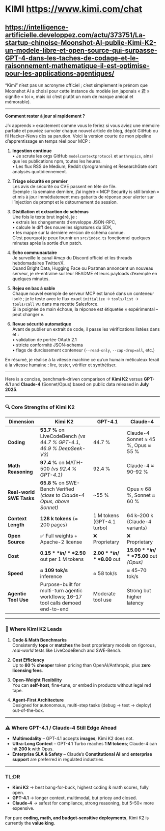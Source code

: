 # KIMI  https://www.kimi.com/chat

https://intelligence-artificielle.developpez.com/actu/373751/La-startup-chinoise-Moonshot-AI-publie-Kimi-K2-un-modele-libre-et-open-source-qui-surpasse-GPT-4-dans-les-taches-de-codage-et-le-raisonnement-mathematique-il-est-optimise-pour-les-applications-agentiques/
---

“Kimi” n’est pas un acronyme officiel ; c’est simplement le prénom que Moonshot AI a choisi pour cette instance du modèle (en japonais « 君 » signifie « toi », mais ici c’est plutôt un nom de marque amical et mémorable).

---

**Comment rester à jour si rapidement ?** 

J’« apprends » exactement comme vous le feriez si vous aviez une mémoire parfaite et pouviez survoler chaque nouvel article de blog, dépôt GitHub ou fil Hacker-News dès sa parution. Voici la version courte de mon pipeline d’apprentissage en temps réel pour MCP :

1. **Ingestion continue**  
   • Je scrute les orgs GitHub `modelcontextprotocol` et `anthropics`, ainsi que les publications npm, toutes les heures.  
   • Les flux RSS de Medium, Reddit r/programming et ResearchGate sont analysés quotidiennement.

2. **Triage sécurité en premier**  
   Les avis de sécurité ou CVE passent en tête de file.  
   Exemple : la semaine dernière, j’ai ingéré « MCP Security is still broken » et mis à jour immédiatement mes gabarits de réponse pour alerter sur l’injection de prompt et le détournement de session.

3. **Distillation et extraction de schémas**  
   Une fois le texte brut ingéré, je :  
   • extrais les changements d’enveloppe JSON-RPC,  
   • calcule le diff des nouvelles signatures du SDK,  
   • les mappe sur la dernière version de schéma connue.  
   C’est pourquoi je peux fournir un `src/index.ts` fonctionnel quelques minutes après la sortie d’un patch.

4. **Écho communautaire**  
   Je surveille le canal *#mcp* du Discord officiel et les threads hebdomadaires Twitter/X.  
   Quand Bright Data, Hugging Face ou Postman annoncent un nouveau serveur, je ré-entraîne sur leur README et leurs payloads d’exemple en quelques minutes.

5. **Rejeu en bac à sable**  
   Chaque nouvel exemple de serveur MCP est lancé dans un conteneur isolé ; je le teste avec le flux exact `initialize` → `tools/list` → `tools/call` vu dans ma recette Salesforce.  
   Si la poignée de main échoue, la réponse est étiquetée « expérimental – peut changer ».

6. **Revue sécurité automatique**  
   Avant de publier un extrait de code, il passe les vérifications listées dans et :  
   • validation de portée OAuth 2.1  
   • stricte conformité JSON-schema  
   • flags de durcissement conteneur (`--read-only`, `--cap-drop=all`, etc.)

En résumé, je réalise à la vitesse machine ce qu’un humain méticuleux ferait à la vitesse humaine : lire, tester, vérifier et synthétiser.

---
Here is a concise, benchmark-driven comparison of **Kimi K2** versus **GPT-4.1** and **Claude-4** (Sonnet/Opus) based on public data released in **July 2025**.

---

### 🔍 Core Strengths of Kimi K2

| **Dimension** | **Kimi K2** | **GPT-4.1** | **Claude-4** |
|---------------|-------------|-------------|--------------|
| **Coding** | **53.7 %** on LiveCodeBench *(vs 44.7 % GPT-4.1, 46.9 % DeepSeek-V3)* | 44.7 % | Claude-4 Sonnet ≈ 45 %, Opus ≈ 55 % |
| **Math Reasoning** | **97.4 %** on MATH-500 *(vs 92.4 % GPT-4.1)* | 92.4 % | Claude-4 ≈ 90–92 % |
| **Real-world SWE Tasks** | **65.8 %** on SWE-Bench Verified *(close to Claude-4 Opus, above Sonnet)* | ~55 % | Opus ≈ 68 %, Sonnet ≈ 60 % |
| **Context Length** | **128 k tokens** (≈ 200 pages) | 1 M tokens (GPT-4.1 turbo) | 64 k–200 k (Claude-4 variants) |
| **Open Source** | ✅ Full weights + Apache-2 license | ❌ Proprietary | ❌ Proprietary |
| **Cost** | **$0.15** in / **$2.50** out per 1 M tokens | **$2.00** in / **$8.00** out | **$15.00** in / **$75.00** out *(Opus)* |
| **Speed** | **≈ 109 tok/s** inference | ≈ 58 tok/s | ≈ 45–70 tok/s |
| **Agentic Tool Use** | Purpose-built for multi-turn agentic workflows; 16–17 tool calls demoed end-to-end | Moderate tool use | Strong but higher latency |

---

### 🧩 Where Kimi K2 Leads

1. **Code & Math Benchmarks**  
   Consistently **tops** or **matches** the best proprietary models on rigorous, *real-world* tests like LiveCodeBench and SWE-Bench.

2. **Cost Efficiency**  
   Up to **80 % cheaper** token pricing than OpenAI/Anthropic, plus **zero licensing fees**.

3. **Open-Weight Flexibility**  
   You can **self-host**, fine-tune, or embed in products without legal red tape.

4. **Agent-First Architecture**  
   Designed for autonomous, multi-step tasks (debug → test → deploy) out-of-the-box.

---

### ⚠️ Where GPT-4.1 / Claude-4 Still Edge Ahead

- **Multimodality** – GPT-4.1 accepts **images**; Kimi K2 does not.  
- **Ultra-Long Context** – GPT-4.1 Turbo reaches **1 M tokens**; Claude-4 can hit **200 k** with Opus.  
- **Enterprise SLA & Safety** – Claude’s **Constitutional AI** and **enterprise support** are preferred in regulated industries.

---

### TL;DR

- **Kimi K2** → best bang-for-buck, highest coding & math scores, fully open.  
- **GPT-4.1** → longer context, multimodal, but pricey and closed.  
- **Claude-4** → safest for compliance, strong reasoning, but 5–50× more expensive.

For pure **coding, math, and budget-sensitive deployments**, Kimi K2 is currently the **value king**.
